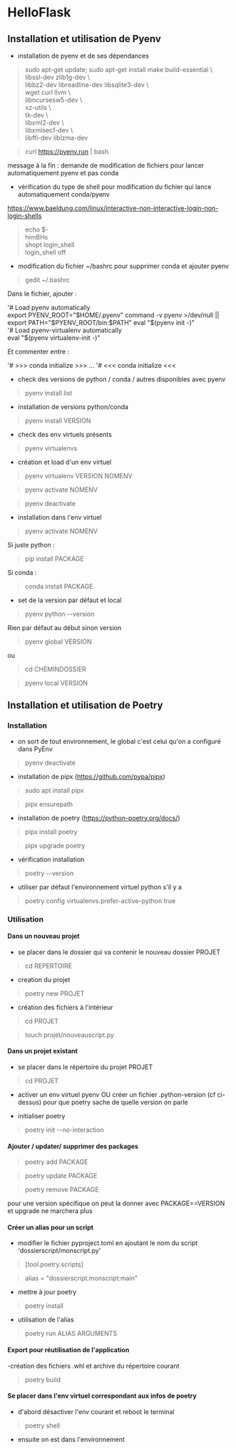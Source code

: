 # HelloFlask

## Installation et utilisation de Pyenv

- installation de pyenv et de ses dépendances

> sudo apt-get update; sudo apt-get install  make build-essential \  
> libssl-dev zlib1g-dev \  
> libbz2-dev libreadline-dev libsqlite3-dev \  
> wget curl llvm \  
> libncursesw5-dev \  
> xz-utils \  
> tk-dev \  
> libxml2-dev \  
> libxmlsec1-dev \  
> libffi-dev liblzma-dev   


> curl https://pyenv.run | bash  

message à la fin : demande de modification de fichiers pour lancer automatiquement pyenv et pas conda

- vérification du type de shell pour modification du fichier qui lance automatiquement conda/pyenv

https://www.baeldung.com/linux/interactive-non-interactive-login-non-login-shells

> echo $-  
himBHs  
> shopt login_shell  
login_shell    	off  

- modification du fichier ~/bashrc pour supprimer conda et ajouter pyenv 

> gedit ~/.bashrc

Dans le fichier, ajouter  :

'# Load pyenv automatically  
export PYENV_ROOT="$HOME/.pyenv"  
command -v pyenv >/dev/null || export  PATH="$PYENV_ROOT/bin:$PATH"  
eval "$(pyenv init -)"  
'# Load pyenv-virtualenv automatically  
eval "$(pyenv virtualenv-init -)"  

Et commenter entre :  

'# >>> conda initialize >>>
...
'# <<< conda initialize <<<


- check des versions de python / conda / autres disponibles avec pyenv

> pyenv install list

- installation de versions python/conda

> pyenv install VERSION

- check des env virtuels présents

> pyenv virtualenvs

- création et load d'un env virtuel 

> pyenv virtualenv VERSION NOMENV

> pyenv activate NOMENV

> pyenv deactivate

- installation dans l'env virtuel 

> pyenv activate NOMENV

Si juste python : 

> pip install PACKAGE


Si conda : 

> conda install PACKAGE 

- set de la version par défaut et local

> pyenv python --version

Rien par défaut au début sinon version

> pyenv global VERSION

ou 

> cd CHEMINDOSSIER

> pyenv local VERSION

## Installation et utilisation de Poetry

### Installation 

- on sort de tout environnement, le global c'est celui qu'on a configuré dans PyEnv

> pyenv deactivate

- installation de pipx (https://github.com/pypa/pipx)

> sudo apt install pipx

> pipx ensurepath

- installation de poetry  (https://python-poetry.org/docs/)

> pipx install poetry

> pipx upgrade poetry

- vérification installation

> poetry --version

- utiliser par défaut l'environnement virtuel python s'il y a 

> poetry config virtualenvs.prefer-active-python true

### Utilisation 

#### Dans un nouveau projet 

- se placer dans le dossier qui va contenir le nouveau dossier PROJET

> cd REPERTOIRE 

- creation du projet 

> poetry new PROJET 

- création des fichiers à l'intérieur 

> cd PROJET

> touch projet/nouveauscript.py 



#### Dans un projet existant 

- se placer dans le répertoire du projet PROJET

> cd PROJET

- activer un env virtuel pyenv OU créer un fichier .python-version (cf ci-dessus) pour que poetry sache de quelle version on parle

- initialiser poetry

> poetry init --no-interaction

#### Ajouter / updater/ supprimer des packages 

> poetry add PACKAGE 

> poetry update PACKAGE 

> poetry remove PACKAGE 

pour une version spécifique on peut la donner avec PACKAGE==VERSION et upgrade ne marchera plus

#### Créer un alias pour un script 

- modifier le fichier pyproject.toml en ajoutant le nom du script 'dossierscript/monscript.py'

> [tool.poetry.scripts] 

> alias = "dossierscript.monscript:main"

- mettre à jour poetry 

> poetry install

- utilisation de l'alias 

> poetry run ALIAS ARGUMENTS

#### Export pour réutilisation de l'application

-création des fichiers .whl et archive du répertoire courant 

> poetry build

#### Se placer dans l'env virtuel correspondant aux infos de poetry

- d'abord désactiver l'env courant et reboot le terminal 

> poetry shell

- ensuite on est dans l'environnement 